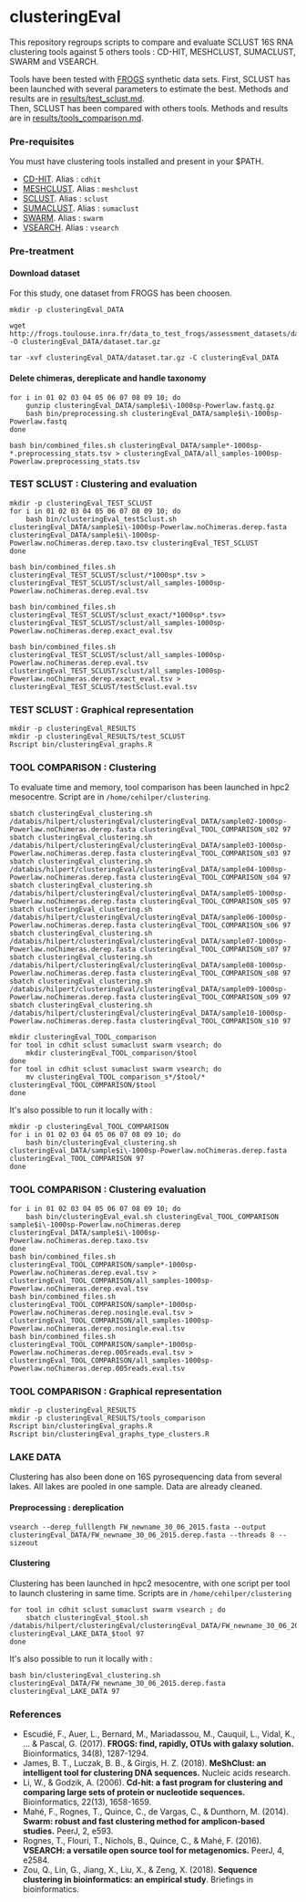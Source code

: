 # clusteringEval

This repository regroups scripts to compare and evaluate SCLUST 16S RNA clustering tools against 5 others tools : CD-HIT, MESHCLUST, SUMACLUST, SWARM and VSEARCH. 

Tools have been tested with [FROGS](http://frogs.toulouse.inra.fr/) synthetic data sets. 
First, SCLUST has been launched with several parameters to estimate the best. Methods and results are in [results/test_sclust.md](results/test_sclust.md).  
Then, SCLUST has been compared with others tools. Methods and results are in [results/tools_comparison.md](results/tools_comparison.md). 

### Pre-requisites 
You must have clustering tools installed and present in your $PATH. 
* [CD-HIT](http://weizhongli-lab.org/cd-hit/). Alias : `cdhit`
* [MESHCLUST](https://github.com/TulsaBioinformaticsToolsmith/MeShClust). Alias : `meshclust`
* [SCLUST](https://projets.isima.fr/sclust/Expe.html). Alias : `sclust`
* [SUMACLUST](https://git.metabarcoding.org/obitools/sumaclust/wikis/home). Alias : `sumaclust` 
* [SWARM](https://github.com/torognes/swarm). Alias : `swarm`
* [VSEARCH](https://github.com/torognes/vsearch). Alias : `vsearch`

### Pre-treatment 

#### Download dataset 
For this study, one dataset from FROGS has been choosen. 
```
mkdir -p clusteringEval_DATA 

wget http://frogs.toulouse.inra.fr/data_to_test_frogs/assessment_datasets/datasets_silva/1000sp/dataset_1/V4V4/powerlaw/dataset.tar.gz -O clusteringEval_DATA/dataset.tar.gz 

tar -xvf clusteringEval_DATA/dataset.tar.gz -C clusteringEval_DATA
```

#### Delete chimeras, dereplicate and handle taxonomy 
```
for i in 01 02 03 04 05 06 07 08 09 10; do 
	gunzip clusteringEval_DATA/sample$i\-1000sp-Powerlaw.fastq.gz 
	bash bin/preprocessing.sh clusteringEval_DATA/sample$i\-1000sp-Powerlaw.fastq
done 

bash bin/combined_files.sh clusteringEval_DATA/sample*-1000sp-*.preprocessing_stats.tsv > clusteringEval_DATA/all_samples-1000sp-Powerlaw.preprocessing_stats.tsv
```

### TEST SCLUST : Clustering and evaluation 

```
mkdir -p clusteringEval_TEST_SCLUST
for i in 01 02 03 04 05 06 07 08 09 10; do 
	bash bin/clusteringEval_testSclust.sh clusteringEval_DATA/sample$i\-1000sp-Powerlaw.noChimeras.derep.fasta clusteringEval_DATA/sample$i\-1000sp-Powerlaw.noChimeras.derep.taxo.tsv clusteringEval_TEST_SCLUST
done 

bash bin/combined_files.sh clusteringEval_TEST_SCLUST/sclust/*1000sp*.tsv > clusteringEval_TEST_SCLUST/sclust/all_samples-1000sp-Powerlaw.noChimeras.derep.eval.tsv 

bash bin/combined_files.sh clusteringEval_TEST_SCLUST/sclust_exact/*1000sp*.tsv> 
clusteringEval_TEST_SCLUST/sclust/all_samples-1000sp-Powerlaw.noChimeras.derep.exact_eval.tsv 

bash bin/combined_files.sh clusteringEval_TEST_SCLUST/sclust/all_samples-1000sp-Powerlaw.noChimeras.derep.eval.tsv clusteringEval_TEST_SCLUST/sclust/all_samples-1000sp-Powerlaw.noChimeras.derep.exact_eval.tsv > clusteringEval_TEST_SCLUST/testSclust.eval.tsv
```

### TEST SCLUST : Graphical representation 
```
mkdir -p clusteringEval_RESULTS 
mkdir -p clusteringEval_RESULTS/test_SCLUST
Rscript bin/clusteringEval_graphs.R
```

### TOOL COMPARISON : Clustering 

To evaluate time and memory, tool comparison has been launched in hpc2 mesocentre. Script are in `/home/cehilper/clustering`. 
```
sbatch clusteringEval_clustering.sh /databis/hilpert/clusteringEval/clusteringEval_DATA/sample02-1000sp-Powerlaw.noChimeras.derep.fasta clusteringEval_TOOL_COMPARISON_s02 97
sbatch clusteringEval_clustering.sh /databis/hilpert/clusteringEval/clusteringEval_DATA/sample03-1000sp-Powerlaw.noChimeras.derep.fasta clusteringEval_TOOL_COMPARISON_s03 97
sbatch clusteringEval_clustering.sh /databis/hilpert/clusteringEval/clusteringEval_DATA/sample04-1000sp-Powerlaw.noChimeras.derep.fasta clusteringEval_TOOL_COMPARISON_s04 97
sbatch clusteringEval_clustering.sh /databis/hilpert/clusteringEval/clusteringEval_DATA/sample05-1000sp-Powerlaw.noChimeras.derep.fasta clusteringEval_TOOL_COMPARISON_s05 97
sbatch clusteringEval_clustering.sh /databis/hilpert/clusteringEval/clusteringEval_DATA/sample06-1000sp-Powerlaw.noChimeras.derep.fasta clusteringEval_TOOL_COMPARISON_s06 97
sbatch clusteringEval_clustering.sh /databis/hilpert/clusteringEval/clusteringEval_DATA/sample07-1000sp-Powerlaw.noChimeras.derep.fasta clusteringEval_TOOL_COMPARISON_s07 97
sbatch clusteringEval_clustering.sh /databis/hilpert/clusteringEval/clusteringEval_DATA/sample08-1000sp-Powerlaw.noChimeras.derep.fasta clusteringEval_TOOL_COMPARISON_s08 97
sbatch clusteringEval_clustering.sh /databis/hilpert/clusteringEval/clusteringEval_DATA/sample09-1000sp-Powerlaw.noChimeras.derep.fasta clusteringEval_TOOL_COMPARISON_s09 97
sbatch clusteringEval_clustering.sh /databis/hilpert/clusteringEval/clusteringEval_DATA/sample10-1000sp-Powerlaw.noChimeras.derep.fasta clusteringEval_TOOL_COMPARISON_s10 97

mkdir clusteringEval_TOOL_comparison 
for tool in cdhit sclust sumaclust swarm vsearch; do 
	mkdir clusteringEval_TOOL_comparison/$tool
done 
for tool in cdhit sclust sumaclust swarm vsearch; do 
	mv clusteringEval_TOOL_comparison_s*/$tool/* clusteringEval_TOOL_COMPARISON/$tool
done 
```

It's also possible to run it locally with : 
```
mkdir -p clusteringEval_TOOL_COMPARISON
for i in 01 02 03 04 05 06 07 08 09 10; do 
	bash bin/clusteringEval_clustering.sh clusteringEval_DATA/sample$i\-1000sp-Powerlaw.noChimeras.derep.fasta clusteringEval_TOOL_COMPARISON 97
done 
```


### TOOL COMPARISON : Clustering evaluation 

```
for i in 01 02 03 04 05 06 07 08 09 10; do 
	bash bin/clusteringEval_eval.sh clusteringEval_TOOL_COMPARISON sample$i\-1000sp-Powerlaw.noChimeras.derep clusteringEval_DATA/sample$i\-1000sp-Powerlaw.noChimeras.derep.taxo.tsv 
done 
bash bin/combined_files.sh clusteringEval_TOOL_COMPARISON/sample*-1000sp-Powerlaw.noChimeras.derep.eval.tsv > clusteringEval_TOOL_COMPARISON/all_samples-1000sp-Powerlaw.noChimeras.derep.eval.tsv
bash bin/combined_files.sh clusteringEval_TOOL_COMPARISON/sample*-1000sp-Powerlaw.noChimeras.derep.nosingle.eval.tsv > clusteringEval_TOOL_COMPARISON/all_samples-1000sp-Powerlaw.noChimeras.derep.nosingle.eval.tsv
bash bin/combined_files.sh clusteringEval_TOOL_COMPARISON/sample*-1000sp-Powerlaw.noChimeras.derep.005reads.eval.tsv > clusteringEval_TOOL_COMPARISON/all_samples-1000sp-Powerlaw.noChimeras.derep.005reads.eval.tsv
```

### TOOL COMPARISON : Graphical representation 

```
mkdir -p clusteringEval_RESULTS
mkdir -p clusteringEval_RESULTS/tools_comparison 
Rscript bin/clusteringEval_graphs.R 
Rscript bin/clusteringEval_graphs_type_clusters.R
```

### LAKE DATA 

Clustering has also been done on 16S pyrosequencing data from several lakes. All lakes are pooled in one sample. Data are already cleaned. 

#### Preprocessing : dereplication 

```
vsearch --derep_fulllength FW_newname_30_06_2015.fasta --output clusteringEval_DATA/FW_newname_30_06_2015.derep.fasta --threads 8 --sizeout
```

#### Clustering 

Clustering has been launched in hpc2 mesocentre, with one script per tool to launch clustering in same time. Scripts are in `/home/cehilper/clustering` 
```
for tool in cdhit sclust sumaclust swarm vsearch ; do 
	sbatch clusteringEval_$tool.sh /databis/hilpert/clusteringEval/clusteringEval_DATA/FW_newname_30_06_2015.derep.fasta clusteringEval_LAKE_DATA_$tool 97
done	
```

It's also possible to run it locally with : 
```
bash bin/clusteringEval_clustering.sh clusteringEval_DATA/FW_newname_30_06_2015.derep.fasta clusteringEval_LAKE_DATA 97
```

### References 
* Escudié, F., Auer, L., Bernard, M., Mariadassou, M., Cauquil, L., Vidal, K., ... & Pascal, G. (2017). **FROGS: find, rapidly, OTUs with galaxy solution.** Bioinformatics, 34(8), 1287-1294.
* James, B. T., Luczak, B. B., & Girgis, H. Z. (2018). **MeShClust: an intelligent tool for clustering DNA sequences.** Nucleic acids research.
* Li, W., & Godzik, A. (2006). **Cd-hit: a fast program for clustering and comparing large sets of protein or nucleotide sequences.** Bioinformatics, 22(13), 1658-1659.  
* Mahé, F., Rognes, T., Quince, C., de Vargas, C., & Dunthorn, M. (2014). **Swarm: robust and fast clustering method for amplicon-based studies.** PeerJ, 2, e593.  
* Rognes, T., Flouri, T., Nichols, B., Quince, C., & Mahé, F. (2016). **VSEARCH: a versatile open source tool for metagenomics.** PeerJ, 4, e2584.  
* Zou, Q., Lin, G., Jiang, X., Liu, X., & Zeng, X. (2018). **Sequence clustering in bioinformatics: an empirical study**. Briefings in bioinformatics. 





 

